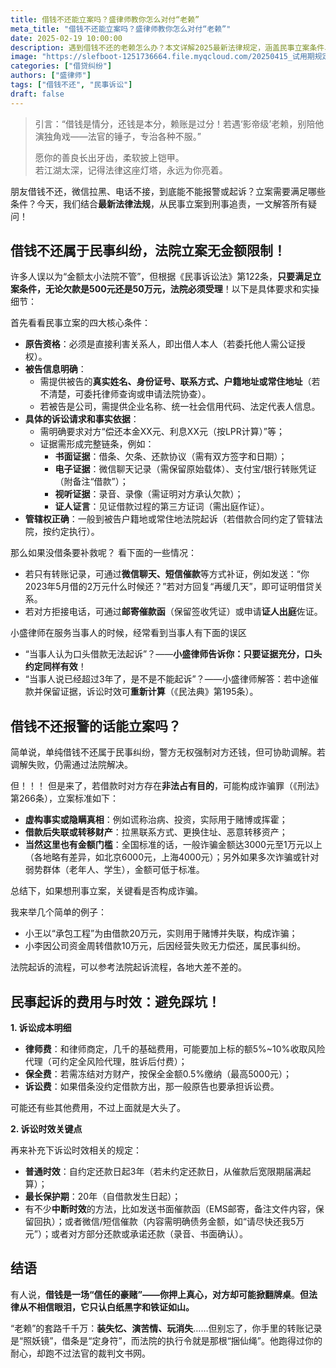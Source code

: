 ```yaml
---
title: 借钱不还能立案吗？盛律师教你怎么对付“老赖”
meta_title: "借钱不还能立案吗？盛律师教你怎么对付“老赖”"
date: 2025-02-19 10:00:00
description: 遇到借钱不还的老赖怎么办？本文详解2025最新法律规定，涵盖民事立案条件、刑事诈骗认定标准及证据收集技巧。律师教你如何通过微信记录、转账凭证等关键证据维权，即使没有借条也能成功起诉。特别解析：小额借款如何立案、诉讼时效中断的3种方法、微信拉黑后的取证策略。附真实案例说明何种情况构成诈骗罪，揭秘财产保全、诉讼费用计算及应对老赖失联的实战指南。
image: "https://slefboot-1251736664.file.myqcloud.com/20250415_试用期规定.png/webp"
categories: ["借贷纠纷"]
authors: ["盛律师"]
tags: ["借钱不还", "民事诉讼"]
draft: false
---
```


> 引言：“借钱是情分，还钱是本分，赖账是过分！若遇‘影帝级’老赖，别陪他演独角戏——法官的锤子，专治各种不服。”
>
> 愿你的善良长出牙齿，柔软披上铠甲。  
> 若江湖太深，记得法律这座灯塔，永远为你亮着。

朋友借钱不还，微信拉黑、电话不接，到底能不能报警或起诉？立案需要满足哪些条件？今天，我们结合**最新法律法规**，从民事立案到刑事追责，一文解答所有疑问！

## 借钱不还属于民事纠纷，法院立案无金额限制！  

许多人误以为“金额太小法院不管”，但根据《民事诉讼法》第122条，**只要满足立案条件，无论欠款是500元还是50万元，法院必须受理**！以下是具体要求和实操细节：  

首先看看民事立案的四大核心条件：

- **原告资格**：必须是直接利害关系人，即出借人本人（若委托他人需公证授权）。  
- **被告信息明确**：  
  - 需提供被告的**真实姓名、身份证号、联系方式、户籍地址或常住地址**（若不清楚，可委托律师查询或申请法院协查）。  
  - 若被告是公司，需提供企业名称、统一社会信用代码、法定代表人信息。  
- **具体的诉讼请求和事实依据**：  
  - 需明确要求对方“偿还本金XX元、利息XX元（按LPR计算）”等；  
  - 证据需形成完整链条，例如：  
    - **书面证据**：借条、欠条、还款协议（需有双方签字和日期）；  
    - **电子证据**：微信聊天记录（需保留原始载体）、支付宝/银行转账凭证（附备注“借款”）；  
    - **视听证据**：录音、录像（需证明对方承认欠款）；  
    - **证人证言**：见证借款过程的第三方证词（需出庭作证）。  
- **管辖权正确**：一般到被告户籍地或常住地法院起诉（若借款合同约定了管辖法院，按约定执行）。  

那么如果没借条要补救呢？ 看下面的一些情况： 
- 若只有转账记录，可通过**微信聊天、短信催款**等方式补证，例如发送：“你2023年5月借的2万元什么时候还？”若对方回复“再缓几天”，即可证明借贷关系。  
- 若对方拒接电话，可通过**邮寄催款函**（保留签收凭证）或申请**证人出庭**佐证。  

小盛律师在服务当事人的时候，经常看到当事人有下面的误区 
- “当事人认为口头借款无法起诉”？——**小盛律师告诉你：只要证据充分，口头约定同样有效**！  
- “当事人说已经超过3年了，是不是不能起诉”？——小盛律师解答：若中途催款并保留证据，诉讼时效可**重新计算**（《民法典》第195条）。  

## 借钱不还报警的话能立案吗？  

简单说，单纯借钱不还属于民事纠纷，警方无权强制对方还钱，但可协助调解。若调解失败，仍需通过法院解决。  

但！！！ 但是来了，若借款时对方存在**非法占有目的**，可能构成诈骗罪（《刑法》第266条），立案标准如下：

- **虚构事实或隐瞒真相**：例如谎称治病、投资，实际用于赌博或挥霍；  
- **借款后失联或转移财产**：拉黑联系方式、更换住址、恶意转移资产；  
- **当然这里也有金额门槛**：全国标准的话，一般诈骗金额达3000元至1万元以上（各地略有差异，如北京6000元，上海4000元）；另外如果多次诈骗或针对弱势群体（老年人、学生），金额可低于标准。  

总结下，如果想刑事立案，关键看是否构成诈骗。

我来举几个简单的例子：  

- 小王以“承包工程”为由借款20万元，实则用于赌博并失联，构成诈骗；  
- 小李因公司资金周转借款10万元，后因经营失败无力偿还，属民事纠纷。  

法院起诉的流程，可以参考法院起诉流程，各地大差不差的。

## 民事起诉的费用与时效：避免踩坑！  

**1. 诉讼成本明细**  

- **律师费**：和律师商定，几千的基础费用，可能要加上标的额5%~10%收取风险代理（可约定全风险代理，胜诉后付费）；  
- **保全费**：若需冻结对方财产，按保全金额0.5%缴纳（最高5000元）；  
- **诉讼费**：如果借条没约定借款方出，那一般原告也要承担诉讼费。

可能还有些其他费用，不过上面就是大头了。

**2. 诉讼时效关键点**  

再来补充下诉讼时效相关的规定：

- **普通时效**：自约定还款日起3年（若未约定还款日，从催款后宽限期届满起算）；  
- **最长保护期**：20年（自借款发生日起）；  
- 有不少**中断时效**的方法，比如发送书面催款函（EMS邮寄，备注文件内容，保留回执）；或者微信/短信催款（内容需明确债务金额，如“请尽快还我5万元”）；或者对方部分还款或承诺还款（录音、书面确认）。  

## 结语 

有人说，**借钱是一场“信任的豪赌”——你押上真心，对方却可能掀翻牌桌**。**但法律从不相信眼泪，它只认白纸黑字和铁证如山。**

“老赖”的套路千千万：**装失忆、演苦情、玩消失**……但别忘了，你手里的转账记录是“照妖镜”，借条是“定身符”，而法院的执行令就是那根“捆仙绳”。他跑得过你的耐心，却跑不过法官的裁判文书网。